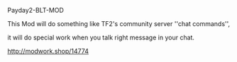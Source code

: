 Payday2-BLT-MOD

This Mod will do something like TF2's community server ''chat commands'',

it will do special work when you talk right message in your chat.

http://modwork.shop/14774
